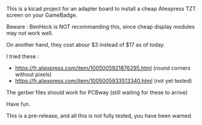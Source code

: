 
This is a kicad project for an adapter board to install a cheap Aliexpress TZT screen on your GameBadge.

Beware : BenHeck is NOT recommanding this, since cheap display modules may not work well.

On another hand, they cost abour $3 instead of $17 as of today.

I tried these :
 
 - <url>https://fr.aliexpress.com/item/1005005921876295.html</url> (round corners without pixels)
 - <url>https://fr.aliexpress.com/item/1005005933513340.html</url> (not yet tested)

The gerber files should work for PCBway (still waiting for these to arrive)

Have fun.

This is a pre-release, and all this is not fully tested, you have been warned.

